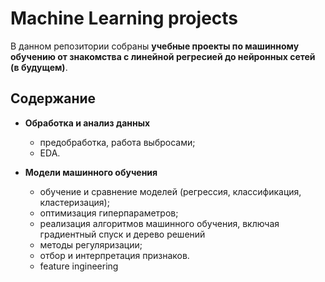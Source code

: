 # Machine Learning projects
В данном репозитории собраны **учебные проекты по машинному обучению от знакомства с линейной регресией до нейронных сетей (в будущем)**.

## Содержание
- **Обработка и анализ данных**  
  - предобработка, работа выбросами;  
  - EDA.

- **Модели машинного обучения**
  - обучение и сравнение моделей (регрессия, классификация, кластеризация);  
  - оптимизация гиперпараметров;
  - реализация алгоритмов машинного обучения, включая градиентный спуск и дерево решений
  - методы регуляризации;
  - отбор и интерпретация признаков.
  - feature ingineering
